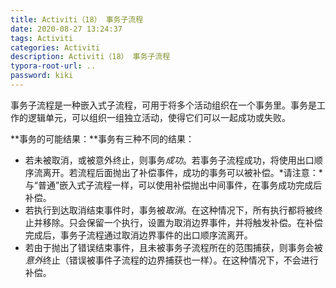 ```yaml
---
title: Activiti（18） 事务子流程
date: 2020-08-27 13:24:37
tags: Activiti
categories: Activiti
description: Activiti（18） 事务子流程
typora-root-url: ..
password: kiki
---
```


事务子流程是一种嵌入式子流程，可用于将多个活动组织在一个事务里。事务是工作的逻辑单元，可以组织一组独立活动，使得它们可以一起成功或失败。

**事务的可能结果：**事务有三种不同的结果：

- 若未被取消，或被意外终止，则事务*成功*。若事务子流程成功，将使用出口顺序流离开。若流程后面抛出了补偿事件，成功的事务可以被补偿。*请注意：*与“普通”嵌入式子流程一样，可以使用补偿抛出中间事件，在事务成功完成后补偿。
- 若执行到达取消结束事件时，事务被*取消*。在这种情况下，所有执行都将被终止并移除。只会保留一个执行，设置为取消边界事件，并将触发补偿。在补偿完成后，事务子流程通过取消边界事件的出口顺序流离开。
- 若由于抛出了错误结束事件，且未被事务子流程所在的范围捕获，则事务会被*意外*终止（错误被事件子流程的边界捕获也一样）。在这种情况下，不会进行补偿。